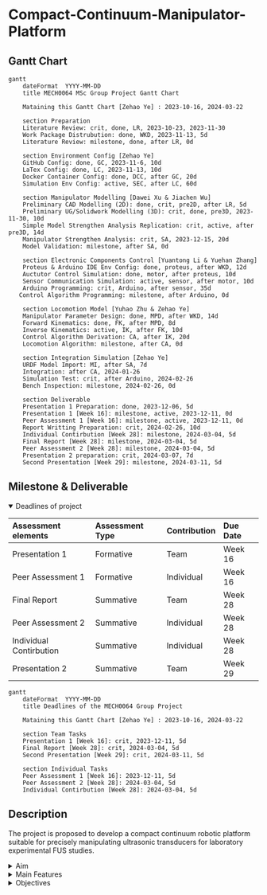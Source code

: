 # Compact-Continuum-Manipulator-Platform
## Gantt Chart
```mermaid
gantt
    dateFormat  YYYY-MM-DD
    title MECH0064 MSc Group Project Gantt Chart

    Mataining this Gantt Chart [Zehao Ye] : 2023-10-16, 2024-03-22

    section Preparation
    Literature Review: crit, done, LR, 2023-10-23, 2023-11-30
    Work Package Distrubution: done, WKD, 2023-11-13, 5d
    Literature Review: milestone, done, after LR, 0d 

    section Environment Config [Zehao Ye]
    GitHub Config: done, GC, 2023-11-6, 10d
    LaTex Config: done, LC, 2023-11-13, 10d
    Docker Container Config: done, DCC, after GC, 20d
    Simulation Env Config: active, SEC, after LC, 60d

    section Manipulator Modelling [Dawei Xu & Jiachen Wu] 
    Preliminary CAD Modelling (2D): done, crit, pre2D, after LR, 5d
    Preliminary UG/Solidwork Modelling (3D): crit, done, pre3D, 2023-11-30, 10d
    Simple Model Strengthen Analysis Replication: crit, active, after pre3D, 14d
    Manipulator Strengthen Analysis: crit, SA, 2023-12-15, 20d
    Model Validation: milestone, after SA, 0d 

    section Electronic Components Control [Yuantong Li & Yuehan Zhang]
    Proteus & Arduino IDE Env Config: done, proteus, after WKD, 12d
    Auctutor Control Simulation: done, motor, after proteus, 10d
    Sensor Communication Simulation: active, sensor, after motor, 10d
    Arduino Programming: crit, Arduino, after sensor, 35d
   Control Algorithm Programming: milestone, after Arduino, 0d 

    section Locomotion Model [Yuhao Zhu & Zehao Ye]
    Manipulator Parameter Design: done, MPD, after WKD, 14d
    Forward Kinematics: done, FK, after MPD, 8d
    Inverse Kinematics: active, IK, after FK, 10d
    Control Algorithm Derivation: CA, after IK, 20d
    Locomotion Algorithm: milestone, after CA, 0d 

    section Integration Simulation [Zehao Ye]
    URDF Model Import: MI, after SA, 7d
    Integration: after CA, 2024-01-26
    Simulation Test: crit, after Arduino, 2024-02-26
    Bench Inspection: milestone, 2024-02-26, 0d 

    section Deliverable
    Presentation 1 Preparation: done, 2023-12-06, 5d
    Presentation 1 [Week 16]: milestone, active, 2023-12-11, 0d 
    Peer Assessment 1 [Week 16]: milestone, active, 2023-12-11, 0d 
    Report Writting Preparation: crit, 2024-02-26, 10d 
    Individual Contirbution [Week 28]: milestone, 2024-03-04, 5d 
    Final Report [Week 28]: milestone, 2024-03-04, 5d 
    Peer Assessment 2 [Week 28]: milestone, 2024-03-04, 5d
    Presentation 2 preparation: crit, 2024-03-07, 7d 
    Second Presentation [Week 29]: milestone, 2024-03-11, 5d 
```


## Milestone & Deliverable
<details open>
<summary>Deadlines of project</summary>

|Assessment elements|Assessment Type|Contribution|Due Date|
|:--|:--|:--|:--|
|Presentation 1|Formative|Team|Week 16|
|Peer Assessment 1|Formative|Individual|Week 16|
|Final Report|Summative|Team|Week 28|
|Peer Assessment 2|Summative|Individual|Week 28|
|Individual Contirbution|Summative|Individual|Week 28|
|Presentation 2|Summative|Team|Week 29|

```mermaid
gantt
    dateFormat  YYYY-MM-DD
    title Deadlines of the MECH0064 Group Project

    Mataining this Gantt Chart [Zehao Ye] : 2023-10-16, 2024-03-22

    section Team Tasks
    Presentation 1 [Week 16]: crit, 2023-12-11, 5d    
    Final Report [Week 28]: crit, 2024-03-04, 5d
    Second Presentation [Week 29]: crit, 2024-03-11, 5d 

    section Individual Tasks
    Peer Assessment 1 [Week 16]: 2023-12-11, 5d
    Peer Assessment 2 [Week 28]: 2024-03-04, 5d
    Individual Contirbution [Week 28]: 2024-03-04, 5d
```

</details>

## Description
The project is proposed to develop a compact continuum robotic platform suitable for precisely manipulating ultrasonic transducers for laboratory experimental FUS studies. 

<details closed>
<summary>Aim</summary>

The aim of the project is to develop a compact continuum robotic platform for precise manipulation of an *ultrasonic transducer* (`cylindrical`, `dimensions of 65x30 mm`, `weight < 0.8 kg`)

</details>


<details closed>
<summary>Main Features</summary>

The features of the compact continuum manipulator platform are as follow:   
`compact`, `versatile`, `cost-effective`, `programmable`, `open-source`, `6-DOF`

The product is ideally consist of a *continuum robot*, a *driving system* and a *control system* developed using Arduino.
</details>

<details closed>
<summary>Objectives</summary>

- [ ] Identify the most suitable design of tendon manipulators for this application,
- [ ] Design and simulate the kinetics and kinematics of the platform numerically,
- [ ] Optimise the design by minimising the dimensions of the platform,
- [ ] Propose suitable instrumentation and develop the required controller,
- [ ] Open-source project repository, including the codes, simulations and CAD files.

</details>
